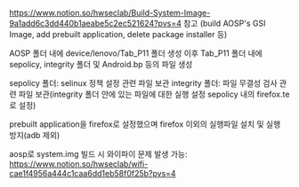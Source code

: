 https://www.notion.so/hwseclab/Build-System-Image-9a1add6c3dd440b1aeabe5c2ec521624?pvs=4 참고
(build AOSP's GSI Image, add prebuilt application, delete package installer 등) 

AOSP 폴더 내에 device/lenovo/Tab_P11 폴더 생성
이후 Tab_P11 폴더 내에 sepolicy, integrity 폴더 및 Android.bp 등의 파일 생성

sepolicy 폴더: selinux 정책 설정 관련 파일 보관
integrity 폴더: 파일 무결성 검사 관련 파일 보관(integrity 폴더 안에 있는 파일에 대한 실행 설정 sepolicy 내의 firefox.te로 설정)

prebuilt application을 firefox로 설정했으며 firefox 이외의 실행파일 설치 및 실행 방지(adb 제외)

aosp로 system.img 빌드 시 와이파이 문제 발생 가능: https://www.notion.so/hwseclab/wifi-cae1f4956a444c1caa6dd1eb58f0f25b?pvs=4
